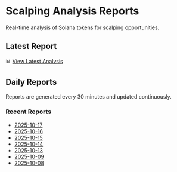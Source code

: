 # Scalping Analysis Reports

Real-time analysis of Solana tokens for scalping opportunities.

## Latest Report

📊 [View Latest Analysis](LATEST.md)

## Daily Reports

Reports are generated every 30 minutes and updated continuously.

### Recent Reports
- [2025-10-17](2025-10-17.md)
- [2025-10-16](2025-10-16.md)
- [2025-10-15](2025-10-15.md)
- [2025-10-14](2025-10-14.md)
- [2025-10-13](2025-10-13.md)
- [2025-10-09](2025-10-09.md)
- [2025-10-08](2025-10-08.md)
